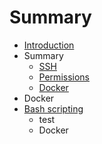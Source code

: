 # Summary

* [Introduction](README.md)
* Summary
   * [SSH](ssh.md)
   * [Permissions](permissions.md)
   * [Docker](docker.md)
* Docker
* [Bash scripting](bash_scripting.md)
   * test
   * Docker

